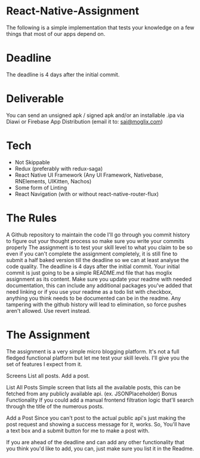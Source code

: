 # React-Native-Assignment
The following is a simple implementation that tests your knowledge on a few things that most of our apps depend on.

# Deadline
The deadline is 4 days after the initial commit.

# Deliverable
You can send an unsigned apk / signed apk and/or an installable .ipa via Diawi or Firebase App Distribution (email it to: sai@moglix.com)

# Tech
- Not Skippable
- Redux (preferably with redux-saga)
- React Native UI Framework (Any UI Framework, Nativebase, RNElements, UIKitten, Nachos)
- Some form of Linting
- React Navigation (with or without react-native-router-flux)

# The Rules
A Github repository to maintain the code
I'll go through you commit history to figure out your thought process so make sure you write your commits properly
The assignment is to test your skill level to what you claim to be so even if you can't complete the assignment completely, it is still fine to submit a half baked version till the deadline so we can at least analyse the code quality.
The deadline is 4 days after the initial commit.
Your initial commit is just going to be a simple README.md file that has moglix assignment as its content.
Make sure you update your readme with needed documentation, this can include any additional packages you've added that need linking or if you use your readme as a todo list with checkbox, anything you think needs to be documented can be in the readme.
Any tampering with the github history will lead to elimination, so force pushes aren't allowed. Use revert instead.

# The Assignment
The assignment is a very simple micro blogging platform. It's not a full fledged functional platform but let me test your skill levels. I'll give you the set of features I expect from it.

Screens
  List all posts.
  Add a post.

 List All Posts
   Simple screen that lists all the available posts, this can be fetched from any publicly available api. (ex. JSONPlaceholder)
   Bonus Functionality If you could add a manual frontend filtration logic that'll search through the title of the numerous posts.
   
 Add a Post
   Since you can't post to the actual public api's just making the post request and showing a success message for it, works. So, You'll have a text box and a        submit button for me to make a post with.

If you are ahead of the deadline and can add any other functionality that you think you'd like to add, you can, just make sure you list it in the Readme.


